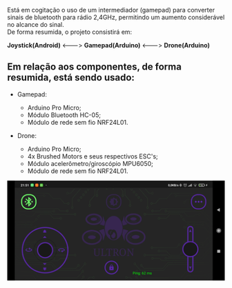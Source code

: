 
Está em cogitação o uso de um intermediador (gamepad) para converter sinais de bluetooth para rádio 2,4GHz, permitindo um aumento considerável no alcance do sinal.<BR>
De forma resumida, o projeto consistirá em: <br>

<b>Joystick(Android)</b> <---> <b>Gamepad(Arduino)</b> <---> <b>Drone(Arduino)</b> 

## Em relação aos componentes, de forma resumida, está sendo usado:

* Gamepad: 
    * Arduino Pro Micro;
    * Módulo Bluetooth HC-05;
    * Módulo de rede sem fio NRF24L01.

* Drone: 
    * Arduino Pro Micro;
    * 4x Brushed Motors e seus respectivos ESC's;
    * Módulo acelerômetro/giroscópio MPU6050;
    * Módulo de rede sem fio NRF24L01.
 
![Screenshot](Screenshot.jpg)